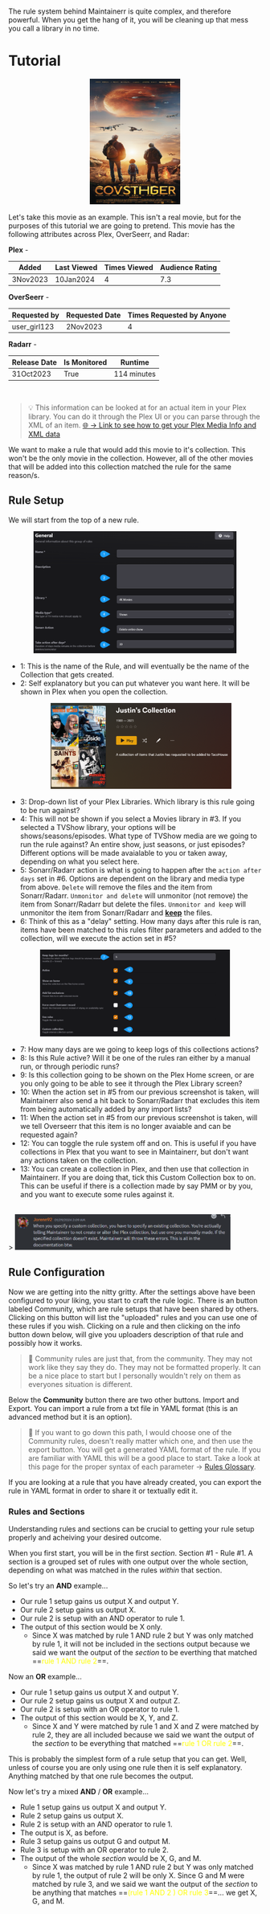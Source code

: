 ﻿</br>

The rule system behind Maintainerr is quite complex, and therefore powerful. When you get the hang of it, you will be cleaning up that mess you call a library in no time.
</br>

# Tutorial
<p align="center">
<img src="images/movie_poster.png" width="180" height="250"></img>
</p>

Let's take this movie as an example. This isn't a real movie, but for the purposes of this tutorial we are going to pretend. This movie has the following attributes across Plex, OverSeerr, and Radar:

**Plex** -

| Added | Last Viewed | Times Viewed | Audience Rating |
| -------|-------------|--------------|---------------- |
| 3Nov2023 | 10Jan2024 | 4 | 7.3 |

**OverSeerr** - 

| Requested by | Requested Date | Times Requested by Anyone|
| ------------| --------------- | ------------- |
| user_girl123 | 2Nov2023 | 4 |

**Radarr** - 

| Release Date | Is Monitored | Runtime |
| ------------ | ------------ | ------- |
| 31Oct2023 | True | 114 minutes | 

</br>

> :bulb: This information can be looked at for an actual item in your Plex library. You can do it through the Plex UI or you can parse through the XML of an item.
<a href="https://support.plex.tv/articles/201998867-investigate-media-information-and-formats/#:~:text=Open%20the%20Media,the%20XML%20information"> 🌐 -> <u>Link to see how to get your Plex Media Info and XML data</u> </a>

We want to make a rule that would add this movie to it's collection. This won't be the only movie in the collection. However, all of the other movies that will be added into this collection matched the rule for the same reason/s.

## Rule Setup
We will start from the top of a new rule.

<p align="center"><img src="images/screenshot-1.png" width="80%"></img></p>

- 1: This is the name of the Rule, and will eventually be the name of the Collection that gets created.
- 2: Self explanatory but you can put whatever you want here. It will be shown in Plex when you open the collection.
     <p align="center"><img src="images/screenshot_plex_collection.png" width="75%"></p>
- 3: Drop-down list of your Plex Libraries. Which library is this rule going to be run against?
- 4: This will not be shown if you select a Movies library in #3. If you selected a TVShow library, your options will be shows/seasons/episodes. What type of TVShow media are we going to run the rule against? An entire show, just seasons, or just episodes? Different options will be made avaialable to you or taken away, depending on what you select here.
- 5: Sonarr/Radarr action is what is going to happen after the `action after days` set in #6. Options are dependent on the library and media type from above. `Delete` will remove the files and the item from Sonarr/Radarr. `Unmonitor and delete` will unmonitor (not remove) the item from Sonarr/Radarr but delete the files. `Unmonitor and keep` will unmonitor the item from Sonarr/Radarr and <u>**keep**</u> the files.
- 6: Think of this as a "delay" setting. How many days after this rule is ran, items have been matched to this rules filter parameters and added to the collection, will we execute the action set in #5?

<p align="center"><img src="images/screenshot-2.png" width="75%"></img></p>

- 7: How many days are we going to keep logs of this collections actions?
- 8: Is this Rule active? Will it be one of the rules ran either by a manual run, or through periodic runs?
- 9: Is this collection going to be shown on the Plex Home screen, or are you only going to be able to see it through the Plex Library screen?
- 10: When the action set in #5 from our previous screenshot is taken, will Maintainerr also send a hit back to Sonarr/Radarr that excludes this item from being automatically added by any import lists?
- 11: When the action set in #5 from our previous screenshot is taken, will we tell Overseerr that this item is no longer avaiable and can be requested again?
- 12: You can toggle the rule system off and on. This is useful if you have collections in Plex that you want to see in Maintainerr, but don't want any actions taken on the collection.
- 13: You can create a collection in Plex, and then use that collection in Maintainerr. If you are doing that, tick this Custom Collection box to on. This can be useful if there is a collection made by say PMM or by you, and you want to execute some rules against it.
</br>
   > <img src="images/screenshot_discord_comment.png" width=85%></img>

## Rule Configuration
Now we are getting into the nitty gritty. After the settings above have been configured to your liking, you start to craft the rule logic. There is an button labeled Community, which are rule setups that have been shared by others. Clicking on this button will list the "uploaded" rules and you can use one of these rules if you wish. Clicking on a rule and then clicking on the info button down below, will give you uploaders description of that rule and possibly how it works.
> :memo: Community rules are just that, from the community. They may not work like they say they do. They may not be formatted properly. It can be a nice place to start but I personally wouldn't rely on them as everyones situation is different. 

Below the **Community** button there are two other buttons. Import and Export. You can import a rule from a txt file in YAML format (this is an advanced method but it is an option). 
 > :memo: If you want to go down this path, I would choose one of the Community rules, doesn't really matter which one, and then use the export button. You will get a generated YAML format of the rule. If you are familiar with YAML this will be a good place to start. Take a look at this page for the proper syntax of each parameter -> [Rules Glossary](https://docs.maintainerr.info/en/Glossary). 
 
 If you are looking at a rule that you have already created, you can export the rule in YAML format in order to share it or textually edit it. 
### Rules and Sections
Understanding rules and sections can be crucial to getting your rule setup properly and acheiving your desired outcome.

When you first start, you will be in the first *section*. Section #1 - Rule #1. A section is a grouped set of rules with one output over the whole section, depending on what was matched in the rules *within* that section.

So let's try an **AND** example...
- Our rule 1 setup gains us output X and output Y.
- Our rule 2 setup gains us output X.
- Our rule 2 is setup with an AND operator to rule 1.
- The output of this section would be X only.
  - Since X was matched by rule 1 AND rule 2 but Y was only matched by rule 1, it will not be included in the sections output because we said we want the output of the *section* to be everthing that matched ==<font color=yellow>rule 1 AND rule 2</font>==.

Now an **OR** example...
- Our rule 1 setup gains us output X and output Y.
- Our rule 2 setup gains us output X and output Z.
- Our rule 2 is setup with an OR operator to rule 1.
- The output of this section would be X, Y, and Z.
  - Since X and Y were matched by rule 1 and X and Z were matched by rule 2, they are all included because we said we want the output of the *section* to be everything that matched ==<font color=yellow>rule 1 OR rule 2</font>==.

This is probably the simplest form of a rule setup that you can get. Well, unless of course you are only using one rule then it is self explanatory. Anything matched by that one rule becomes the output.

Now let's try a mixed **AND** / **OR** example...
- Rule 1 setup gains us output X and output Y.
- Rule 2 setup gains us output X.
- Rule 2 is setup with an AND operator to rule 1.
- The output is X, as before.
- Rule 3 setup gains us output G and output M.
- Rule 3 is setup with an OR operator to rule 2.
- The output of the whole *section* would be X, G, and M.
  - Since X was matched by rule 1 AND rule 2 but Y was only matched by rule 1, the output of rule 2 will be only X. Since G and M were matched by rule 3, and we said we want the output of the *section* to be anything that matches ==<font color=yellow>(rule 1 AND 2 ) OR rule 3</font>==... we get X, G, and M.
